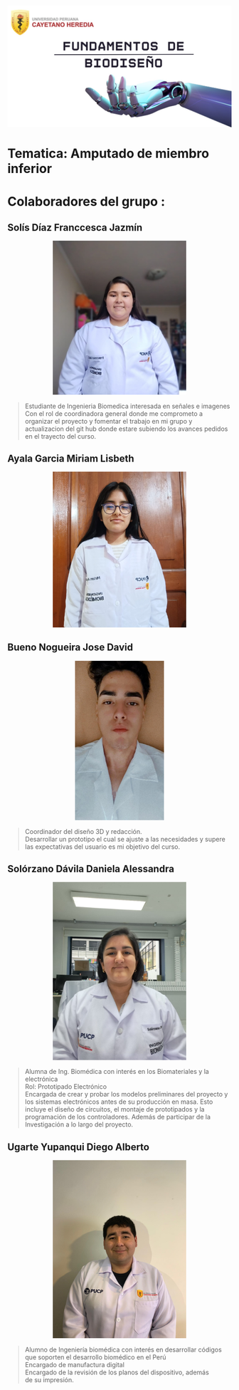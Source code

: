 
![portada](https://github.com/Arbandu/Fundbio/blob/f1f91e4d9d3601dfbe0b1c6bcbfa66de23f652a6/Imagenes/caratula.jpg)

# Tematica: Amputado de miembro inferior

# Colaboradores del grupo :

## Solís Díaz Franccesca Jazmín

<p align="center">
  <img src="https://github.com/Arbandu/Fundbio/blob/4ba15f7310cd0ebb29fcbcfcdb1dc46d3fc5ca1b/Imagenes/Franccesca.jpg" alt="Imagen de Franccesca" width="300">
</p>

>Estudiante de Ingenieria Biomedica interesada en señales e imagenes <br>
>Con el rol de coordinadora general donde me comprometo a organizar el proyecto y fomentar el trabajo en mi grupo y actualizacion del git hub donde estare subiendo los avances pedidos en 
 el trayecto del curso.<br>
 
## Ayala Garcia Miriam Lisbeth

<p align="center">
  <img src="https://github.com/Arbandu/Fundbio/blob/474d1c025232e09576b05dd9f067a160f1ddbbc6/Imagenes/Miriam.jpg" alt="Imagen de Miriam" width="300">
</p>

## Bueno Nogueira Jose David

<p align="center">
  <img src="https://github.com/Arbandu/Fundbio/blob/da8a0a84fbb7b394fb6047836830d433f25c0386/Imagenes/Jose.jpg" alt="Imagen de Jose" width="200">
</p>

>Coordinador del diseño 3D y redacción.<br>
>Desarrollar un prototipo el cual se ajuste a las necesidades y supere las expectativas del usuario es mi objetivo del curso. <br>

## Solórzano Dávila Daniela Alessandra

<p align="center">
  <img src="https://github.com/Arbandu/Fundbio/blob/2635e622c3ec302283b7289f5b0d49f5aa36a6d6/Imagenes/Daniela.jpg" alt="Imagen de Daniela" width="300">
</p>
  
 > Alumna de Ing. Biomédica con interés en los Biomateriales y la electrónica <br>
 > Rol: Prototipado Electrónico <br>
 > Encargada de crear y probar los modelos preliminares del proyecto y los sistemas electrónicos antes de su producción en masa. Esto incluye el diseño de circuitos, el montaje de 
 > prototipados y la programación de los controladores. Además de participar de la Investigación a lo largo del proyecto.

## Ugarte Yupanqui Diego Alberto
<p align="center">
  <img src="https://github.com/Arbandu/Fundbio/blob/71983535b19b8933dee56a6a44b2b73140f1f16a/Imagenes/Diego.jpg" alt="Imagen de Diego" width="300">
</p>

>Alumno de Ingeniería biomédica con interés en desarrollar códigos que soporten el desarrollo biomédico en el Perú <br>
>Encargado de manufactura digital <br>
>Encargado de la revisión de los planos del dispositivo, además de su impresión.<br>
